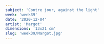 ```yaml
---
subject: 'Contre jour, against the light'
week: 'week39'
date: '2020-12-04'
artist: 'Margot'
dimensions: '13x21 cm'
slug: 'week39/Margot.jpg'
---
```

